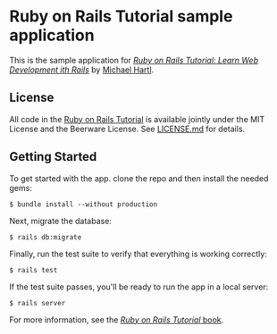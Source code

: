 # Ruby on Rails Tutorial sample application

This is the sample application for
[*Ruby on Rails Tutorial: Learn Web Development ith Rails*](http://www.railstutorial.org/)
by [Michael Hartl](http://www.michaelhartl.com/).

## License

All code in the [Ruby on Rails Tutorial](http://www.railstutorial.org/)
is available jointly under the MIT License and the Beerware License. See 
[LICENSE.md](LICENSE.md) for details.

## Getting Started

To get started with the app. clone the repo and then install the needed gems:

```
$ bundle install --without production
```

Next, migrate the database:

```
$ rails db:migrate
```

Finally, run the test suite to verify that everything is working correctly:

```
$ rails test
```

If the test suite passes, you'll be ready to run the app in a local server:

```
$ rails server
```

For more information, see the
[*Ruby on Rails Tutorial* book](http://www.railstutorial.org/book).